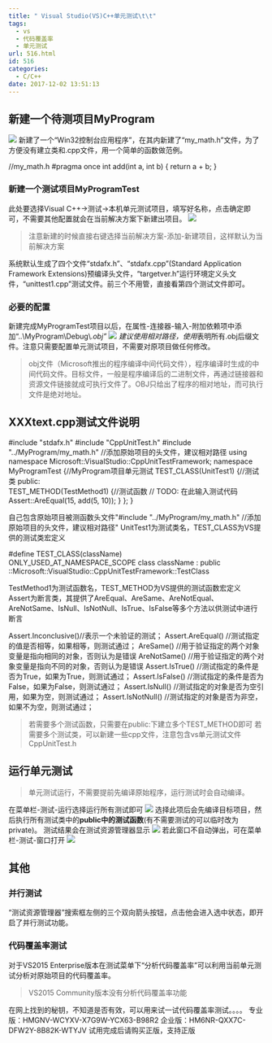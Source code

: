 ```yaml
---
title: " Visual Studio(VS)C++单元测试\t\t"
tags:
  - vs
  - 代码覆盖率
  - 单元测试
url: 516.html
id: 516
categories:
  - C/C++
date: 2017-12-02 13:51:13
---
```


新建一个待测项目MyProgram
-----------------

![](http://wx3.sinaimg.cn/mw690/a8dbb8d6ly1fm2cjx7ehnj20ae08k0sz.jpg) 新建了一个“Win32控制台应用程序”，在其内新建了“my_math.h”文件，为了方便没有建立类和.cpp文件，用一个简单的函数做范例。

//my_math.h
#pragma once
int add(int a, int b) {
  return a + b;
}

### 新建一个测试项目MyProgramTest

此处要选择Visual C++->测试->本机单元测试项目，填写好名称，点击确定即可，不需要其他配置就会在当前解决方案下新建出项目。 ![](http://wx1.sinaimg.cn/mw690/a8dbb8d6ly1fm2cjxo28tj20o70bv3z0.jpg)

> 注意新建的时候直接右键选择当前解决方案-添加-新建项目，这样默认为当前解决方案

系统默认生成了四个文件“stdafx.h”、“stdafx.cpp”(Standard Application Framework Extensions)预编译头文件，“targetver.h”运行环境定义头文件，“unittest1.cpp”测试文件。前三个不用管，直接看第四个测试文件即可。

### 必要的配置

新建完成MyProgramTest项目以后，在属性-连接器-输入-附加依赖项中添加“..\\MyProgram\\Debug\\*.obj” ![](http://wx1.sinaimg.cn/mw690/a8dbb8d6ly1fm2cjyax42j20uf0kcta3.jpg) 建议使用相对路径，使用*表明所有.obj后缀文件。注意只需要配置单元测试项目，不需要对原项目做任何修改。

> obj文件（Microsoft推出的程序编译中间代码文件），程序编译时生成的中间代码文件。目标文件，一般是程序编译后的二进制文件，再通过链接器和资源文件链接就成可执行文件了。OBJ只给出了程序的相对地址，而可执行文件是绝对地址。

XXXtext.cpp测试文件说明
-----------------

#include "stdafx.h"
#include "CppUnitTest.h"
#include "../MyProgram/my_math.h" //添加原始项目的头文件，建议相对路径
using namespace Microsoft::VisualStudio::CppUnitTestFramework;
namespace MyProgramTest {//MyProgram项目单元测试 
    TEST_CLASS(UnitTest1) {//测试类
    public:		
        TEST_METHOD(TestMethod1) {//测试函数
        // TODO: 在此输入测试代码
            Assert::AreEqual(15, add(5, 10));
        }
    };
}

自己包含原始项目被测函数头文件"#include "../MyProgram/my\_math.h" //添加原始项目的头文件，建议相对路径" UnitTest1为测试类名，TEST\_CLASS为VS提供的测试类宏定义

#define TEST_CLASS(className) \
ONLY\_USED\_AT\_NAMESPACE\_SCOPE class className : public ::Microsoft::VisualStudio::CppUnitTestFramework::TestClass<className>

TestMethod1为测试函数名，TEST_METHOD为VS提供的测试函数宏定义 Assert为断言类，其提供了AreEqual、AreSame、AreNotEqual、AreNotSame、IsNull、IsNotNull、IsTrue、IsFalse等多个方法以供测试中进行断言

Assert.Inconclusive()//表示一个未验证的测试；
Assert.AreEqual()    //测试指定的值是否相等，如果相等，则测试通过；
AreSame()            //用于验证指定的两个对象变量是指向相同的对象，否则认为是错误
AreNotSame()         //用于验证指定的两个对象变量是指向不同的对象，否则认为是错误
Assert.IsTrue()      //测试指定的条件是否为True，如果为True，则测试通过；
Assert.IsFalse()     //测试指定的条件是否为False，如果为False，则测试通过；
Assert.IsNull()      //测试指定的对象是否为空引用，如果为空，则测试通过；
Assert.IsNotNull()   //测试指定的对象是否为非空，如果不为空，则测试通过；

> 若需要多个测试函数，只需要在public:下建立多个TEST_METHOD即可 若需要多个测试类，可以新建一些cpp文件，注意包含vs单元测试文件CppUnitTest.h

运行单元测试
------

> 单元测试运行，不需要提前先编译原始程序，运行测试时会自动编译。

在菜单栏-测试-运行选择运行所有测试即可 ![](http://wx4.sinaimg.cn/mw690/a8dbb8d6ly1fm2cjyqj3wj20e406gq3h.jpg) 选择此项后会先编译目标项目，然后执行所有测试类中的**public中的测试函数**(有不需要测试的可以临时改为private)。 测试结果会在测试资源管理器显示 ![](http://wx1.sinaimg.cn/mw690/a8dbb8d6ly1fm2cjzaw7zj207n0b774m.jpg) 若此窗口不自动弹出，可在菜单栏-测试-窗口打开 ![](http://wx1.sinaimg.cn/mw690/a8dbb8d6ly1fm2cjzn29kj20d205o0t7.jpg)

其他
--

### 并行测试

“测试资源管理器”搜索框左侧的三个双向箭头按钮，点击他会进入选中状态，即开启了并行测试功能。

### 代码覆盖率测试

对于VS2015 Enterprise版本在测试菜单下“分析代码覆盖率”可以利用当前单元测试分析对原始项目的代码覆盖率。

> VS2015 Community版本没有分析代码覆盖率功能

在网上找到的秘钥，不知道是否有效，可以用来试一试代码覆盖率测试。。。。 专业版：HMGNV-WCYXV-X7G9W-YCX63-B98R2 企业版：HM6NR-QXX7C-DFW2Y-8B82K-WTYJV 试用完成后请购买正版，支持正版